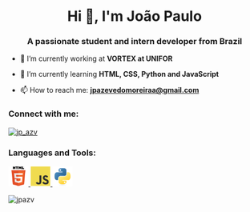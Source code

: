 <h1 align="center">Hi 👋, I'm João Paulo</h1>
<h3 align="center">A passionate student and intern developer from Brazil</h3>

- 🔭 I’m currently working at **VORTEX at UNIFOR**

- 🌱 I’m currently learning **HTML, CSS, Python and JavaScript**

- 📫 How to reach me: **jpazevedomoreiraa@gmail.com**

<h3 align="left">Connect with me:</h3>
<p align="left">
<a href="https://instagram.com/jp_azv" target="blank"><img align="center" src="https://raw.githubusercontent.com/rahuldkjain/github-profile-readme-generator/master/src/images/icons/Social/instagram.svg" alt="jp_azv" height="30" width="40" /></a>
</p>

<h3 align="left">Languages and Tools:</h3>
<p align="left"> <a href="https://www.w3.org/html/" target="_blank"> <img src="https://raw.githubusercontent.com/devicons/devicon/master/icons/html5/html5-original-wordmark.svg" alt="html5" width="40" height="40"/> </a> <a href="https://developer.mozilla.org/en-US/docs/Web/JavaScript" target="_blank"> <img src="https://raw.githubusercontent.com/devicons/devicon/master/icons/javascript/javascript-original.svg" alt="javascript" width="40" height="40"/> </a> <a href="https://www.python.org" target="_blank"> <img src="https://raw.githubusercontent.com/devicons/devicon/master/icons/python/python-original.svg" alt="python" width="40" height="40"/> </a> </p>

<p><img align="center" src="https://github-readme-stats.vercel.app/api/top-langs?username=jpazv&show_icons=true&locale=en&layout=compact" alt="jpazv" /></p>
